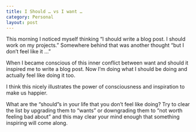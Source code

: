 ```yaml
---
title: I Should … vs I want …
category: Personal
layout: post
---
```


This morning I noticed myself thinking “I should write a blog post.  I should work on my projects.”  Somewhere behind that was another thought “but I don’t feel like it …”

When I became conscious of this inner conflict between want and should it inspired me to write a blog post.  Now I’m doing what I should be doing and actually feel like doing it too.

I think this nicely illustrates the power of consciousness and inspiration to make us happier.

What are the “should”s in your life that you don’t feel like doing?  Try to clear the list by upgrading them to “wants” or downgrading them to “not worth feeling bad about” and this may clear your mind enough that something inspiring will come along.
